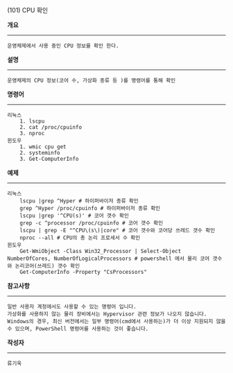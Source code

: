 (101) CPU 확인

**개요**
***
	운영체제에서 사용 중인 CPU 정보를 확인 한다.

**설명**
***
	운영체제의 CPU 정보(코어 수, 가상화 종류 등 )를 명령어를 통해 확인


**명령어**
***
	리눅스
        1. lscpu
        2. cat /proc/cpuinfo
        3. nproc
	윈도우
        1. wmic cpu get
        2. systeminfo
        3. Get-ComputerInfo


**예제**
***
	리눅스
        lscpu |grep ^Hyper # 하이퍼바이저 종류 확인
        grep ^Hyper /proc/cpuinfo # 하이퍼바이저 종류 확인
        lscpu |grep '^CPU(s)' # 코어 갯수 확인
        grep -c ^processor /proc/cpuinfo # 코어 갯수 확인
        lscpu | grep -E "^CPU\(s\)|core" # 코어 갯수와 코어당 쓰레드 갯수 확인
        nproc --all # CPU의 총 논리 프로세서 수 확인
    윈도우
        Get-WmiObject -Class Win32_Processor | Select-Object NumberOfCores, NumberOfLogicalProcessors # powershell 에서 물리 코어 갯수와 논리코어(쓰레드) 갯수 확인
        Get-ComputerInfo -Property "CsProcessors"

**참고사항**
***
	일반 사용자 계정에서도 사용할 수 있는 명령어 입니다.
	가상화를 사용하지 않는 물리 장비에서는 Hypervisor 관련 정보가 나오지 않습니다.
    Windows의 경우, 최신 버전에서는 일부 명령어(cmd에서 사용하는)가 더 이상 지원되지 않을 수 있으며, PowerShell 명령어를 사용하는 것이 좋습니다.

**작성자**
***
	류기욱
